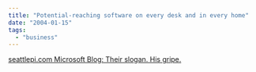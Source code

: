 ```yaml
---
title: "Potential-reaching software on every desk and in every home"
date: "2004-01-15"
tags: 
  - "business"
---
```


[seattlepi.com Microsoft Blog: Their slogan. His gripe.](http://blog.seattlepi.nwsource.com/microsoft/archives/001267.html?wbfrom=rss "seattlepi.com Microsoft Blog: Their slogan. His gripe.")
